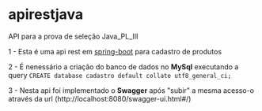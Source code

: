 # apirestjava
API para a prova de seleção Java_PL_III

1 - Esta é uma api rest em [spring-boot](https://spring.io/projects/spring-boot) para cadastro de produtos

2 - É nenessário a criação do banco de dados no **MySql** executando a query `CREATE database cadastro default collate utf8_general_ci;`

3 - Nesta api foi implementado o **Swagger** após "subir" a mesma acesso-o através da url (http://localhost:8080/swagger-ui.html#/) 
